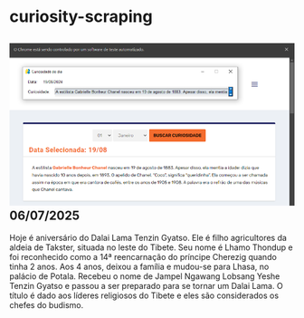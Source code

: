# curiosity-scraping
![Budget](./execucao.png)
06/07/2025
-
Hoje é aniversário do Dalai Lama Tenzin Gyatso. Ele é filho agricultores da aldeia de Takster, situada no leste do Tibete. Seu nome é Lhamo Thondup e foi reconhecido como a 14ª reencarnação do príncipe Cherezig quando tinha 2 anos. Aos 4 anos, deixou a família e mudou-se para Lhasa, no palácio de Potala. Recebeu o nome de Jampel Ngawang Lobsang Yeshe Tenzin Gyatso e passou a ser preparado para se tornar um Dalai Lama. O título é dado aos líderes religiosos do Tibete e eles são considerados os chefes do budismo.
